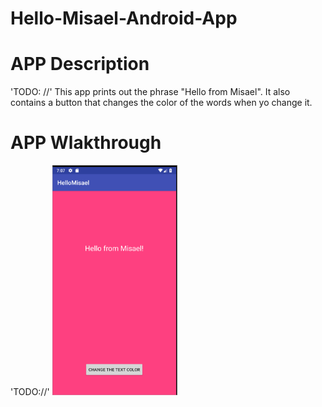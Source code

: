 # Hello-Misael-Android-App
# APP Description
'TODO: //' This app prints out the phrase "Hello from Misael". It also contains a button that changes the color of the words when yo change it. 
# APP Wlakthrough
'TODO://' <img src="https://github.com/mg-blvd/Hello-Misael-Android-App/blob/master/CodePathPreWork.gif" width=200><br>  
